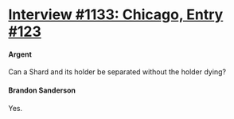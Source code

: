 # [Interview #1133: Chicago, Entry #123](https://www.theoryland.com/intvmain.php?i=1133#123)

#### Argent

Can a Shard and its holder be separated without the holder dying?

#### Brandon Sanderson

Yes.

